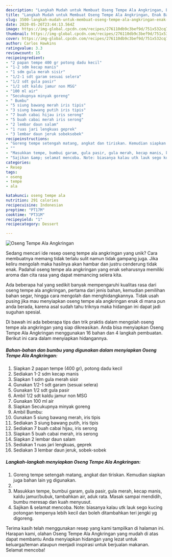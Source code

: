 ```yaml
---
description: "Langkah Mudah untuk Membuat Oseng Tempe Ala Angkringan, Enak Banget"
title: "Langkah Mudah untuk Membuat Oseng Tempe Ala Angkringan, Enak Banget"
slug: 3500-langkah-mudah-untuk-membuat-oseng-tempe-ala-angkringan-enak-banget
date: 2020-05-26T23:44:13.564Z
image: https://img-global.cpcdn.com/recipes/276110db9c3bef9d/751x532cq70/oseng-tempe-ala-angkringan-foto-resep-utama.jpg
thumbnail: https://img-global.cpcdn.com/recipes/276110db9c3bef9d/751x532cq70/oseng-tempe-ala-angkringan-foto-resep-utama.jpg
cover: https://img-global.cpcdn.com/recipes/276110db9c3bef9d/751x532cq70/oseng-tempe-ala-angkringan-foto-resep-utama.jpg
author: Carlos Hawkins
ratingvalue: 3.3
reviewcount: 15
recipeingredient:
- "2 papan tempe 400 gr potong dadu kecil"
- "1-2 sdm kecap manis"
- "1 sdm gula merah sisir"
- "1/2-1 sdt garam sesuai selera"
- "1/2 sdt gula pasir"
- "1/2 sdt kaldu jamur non MSG"
- "100 ml air"
- "Secukupnya minyak goreng"
- " Bumbu"
- "5 siung bawang merah iris tipis"
- "3 siung bawang putih iris tipis"
- "7 buah cabai hijau iris serong"
- "5 buah cabai merah iris serong"
- "2 lembar daun salam"
- "1 ruas jari lengkuas geprek"
- "3 lembar daun jeruk sobeksobek"
recipeinstructions:
- "Goreng tempe setengah matang, angkat dan tiriskan. Kemudian siapkan juga bahan lain yg digunakan."
- ""
- "Masukkan tempe, bumbui garam, gula pasir, gula merah, kecap manis, kaldu jamur/bubuk, tambahkan air, aduk rata. Masak sampai mendidih, bumbu meresap dan kuah menyusut."
- "Sajikan &amp; selamat mencoba. Note: biasanya kalau utk lauk sego kucing potongan tempenya lebih kecil dan boleh ditambahkan teri jengki yg digoreng."
categories:
- Resep
tags:
- oseng
- tempe
- ala

katakunci: oseng tempe ala 
nutrition: 291 calories
recipecuisine: Indonesian
preptime: "PT17M"
cooktime: "PT31M"
recipeyield: "1"
recipecategory: Dessert

---
```



![Oseng Tempe Ala Angkringan](https://img-global.cpcdn.com/recipes/276110db9c3bef9d/751x532cq70/oseng-tempe-ala-angkringan-foto-resep-utama.jpg)

Sedang mencari ide resep oseng tempe ala angkringan yang unik? Cara membuatnya memang tidak terlalu sulit namun tidak gampang juga. Jika keliru mengolah maka hasilnya akan hambar dan justru cenderung tidak enak. Padahal oseng tempe ala angkringan yang enak seharusnya memiliki aroma dan cita rasa yang dapat memancing selera kita.

Ada beberapa hal yang sedikit banyak mempengaruhi kualitas rasa dari oseng tempe ala angkringan, pertama dari jenis bahan, kemudian pemilihan bahan segar, hingga cara mengolah dan menghidangkannya. Tidak usah pusing jika mau menyiapkan oseng tempe ala angkringan enak di mana pun anda berada, karena asal sudah tahu triknya maka hidangan ini dapat jadi suguhan spesial.




Di bawah ini ada beberapa tips dan trik praktis dalam mengolah oseng tempe ala angkringan yang siap dikreasikan. Anda bisa menyiapkan Oseng Tempe Ala Angkringan menggunakan 16 bahan dan 4 langkah pembuatan. Berikut ini cara dalam menyiapkan hidangannya.

<!--inarticleads1-->

##### Bahan-bahan dan bumbu yang digunakan dalam menyiapkan Oseng Tempe Ala Angkringan:

1. Siapkan 2 papan tempe (400 gr), potong dadu kecil
1. Sediakan 1-2 sdm kecap manis
1. Siapkan 1 sdm gula merah sisir
1. Gunakan 1/2-1 sdt garam (sesuai selera)
1. Gunakan 1/2 sdt gula pasir
1. Ambil 1/2 sdt kaldu jamur non MSG
1. Gunakan 100 ml air
1. Siapkan Secukupnya minyak goreng
1. Ambil  Bumbu:
1. Gunakan 5 siung bawang merah, iris tipis
1. Sediakan 3 siung bawang putih, iris tipis
1. Sediakan 7 buah cabai hijau, iris serong
1. Siapkan 5 buah cabai merah, iris serong
1. Siapkan 2 lembar daun salam
1. Sediakan 1 ruas jari lengkuas, geprek
1. Sediakan 3 lembar daun jeruk, sobek-sobek




<!--inarticleads2-->

##### Langkah-langkah menyiapkan Oseng Tempe Ala Angkringan:

1. Goreng tempe setengah matang, angkat dan tiriskan. Kemudian siapkan juga bahan lain yg digunakan.
1. 
1. Masukkan tempe, bumbui garam, gula pasir, gula merah, kecap manis, kaldu jamur/bubuk, tambahkan air, aduk rata. Masak sampai mendidih, bumbu meresap dan kuah menyusut.
1. Sajikan &amp; selamat mencoba. Note: biasanya kalau utk lauk sego kucing potongan tempenya lebih kecil dan boleh ditambahkan teri jengki yg digoreng.




Terima kasih telah menggunakan resep yang kami tampilkan di halaman ini. Harapan kami, olahan Oseng Tempe Ala Angkringan yang mudah di atas dapat membantu Anda menyiapkan hidangan yang lezat untuk keluarga/teman ataupun menjadi inspirasi untuk berjualan makanan. Selamat mencoba!
